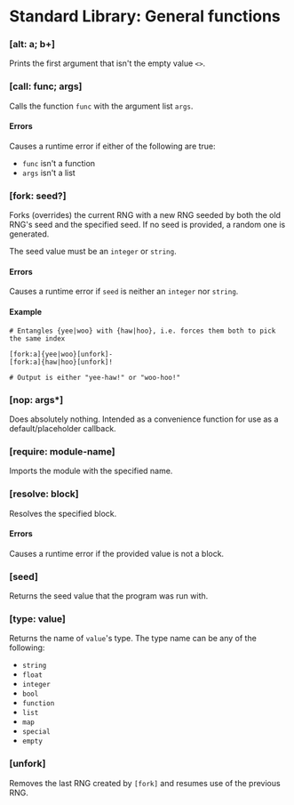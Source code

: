 # Standard Library: General functions

### [alt: a; b+]

Prints the first argument that isn't the empty value `<>`.

### [call: func; args]

Calls the function `func` with the argument list `args`.

#### Errors

Causes a runtime error if either of the following are true:
* `func` isn't a function
* `args` isn't a list

### [fork: seed?]

Forks (overrides) the current RNG with a new RNG seeded by both the old RNG's seed and the specified seed.
If no seed is provided, a random one is generated.

The seed value must be an `integer` or `string`.

#### Errors

Causes a runtime error if `seed` is neither an `integer` nor `string`.

#### Example

```rant
# Entangles {yee|woo} with {haw|hoo}, i.e. forces them both to pick the same index

[fork:a]{yee|woo}[unfork]-
[fork:a]{haw|hoo}[unfork]!

# Output is either "yee-haw!" or "woo-hoo!"
```

### [nop: args*]

Does absolutely nothing. Intended as a convenience function for use as a default/placeholder callback.

### [require: module-name]

Imports the module with the specified name.

### [resolve: block]

Resolves the specified block.

#### Errors

Causes a runtime error if the provided value is not a block.

### [seed]

Returns the seed value that the program was run with.

### [type: value]

Returns the name of `value`'s type. The type name can be any of the following:

* `string`
* `float`
* `integer`
* `bool`
* `function`
* `list`
* `map`
* `special`
* `empty`

### [unfork]

Removes the last RNG created by `[fork]` and resumes use of the previous RNG.